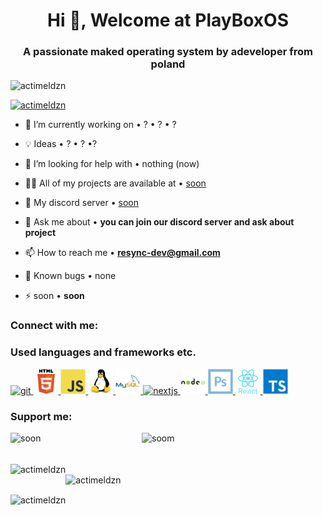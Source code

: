 <h1 align="center">Hi 👋, Welcome at PlayBoxOS</h1>
<h3 align="center">A passionate maked operating system by adeveloper from poland</h3>

<p align="left"> <img src="https://komarev.com/ghpvc/?username=actimeldzn&label=Profile%20views&color=0e75b6&style=flat" alt="actimeldzn" /> </p>

<p align="left"> <a href="https://github.com/ryo-ma/github-profile-trophy"><img src="https://github-profile-trophy.vercel.app/?username=actimeldzn" alt="actimeldzn" /></a> </p>

- 🔭 I’m currently working on 
 • ?
 • ?
 • ?

- 💡 Ideas 
 • ?
 • ?
 •?

- 🤝 I’m looking for help with
 • nothing (now)

- 👨‍💻 All of my projects are available at 
 • [soon](soon)

- 📝 My discord server
 • [soon](soon)

- 💬 Ask me about 
 • **you can join our discord server and ask about project**

- 📫 How to reach me
 • **resync-dev@gmail.com**

- 📄 Known bugs
 • none

- ⚡ soon 
 • **soon**

<h3 align="left">Connect with me:</h3>
<p align="left">
</p>

<h3 align="left">Used languages and frameworks etc.</h3>
<p align="left"> <a href="https://git-scm.com/" target="_blank" rel="noreferrer"> <img src="https://www.vectorlogo.zone/logos/git-scm/git-scm-icon.svg" alt="git" width="40" height="40"/> </a> <a href="https://www.w3.org/html/" target="_blank" rel="noreferrer"> <img src="https://raw.githubusercontent.com/devicons/devicon/master/icons/html5/html5-original-wordmark.svg" alt="html5" width="40" height="40"/> </a> <a href="https://developer.mozilla.org/en-US/docs/Web/JavaScript" target="_blank" rel="noreferrer"> <img src="https://raw.githubusercontent.com/devicons/devicon/master/icons/javascript/javascript-original.svg" alt="javascript" width="40" height="40"/> </a> <a href="https://www.linux.org/" target="_blank" rel="noreferrer"> <img src="https://raw.githubusercontent.com/devicons/devicon/master/icons/linux/linux-original.svg" alt="linux" width="40" height="40"/> </a> <a href="https://www.mysql.com/" target="_blank" rel="noreferrer"> <img src="https://raw.githubusercontent.com/devicons/devicon/master/icons/mysql/mysql-original-wordmark.svg" alt="mysql" width="40" height="40"/> </a> <a href="https://nextjs.org/" target="_blank" rel="noreferrer"> <img src="https://cdn.worldvectorlogo.com/logos/nextjs-2.svg" alt="nextjs" width="40" height="40"/> </a> <a href="https://nodejs.org" target="_blank" rel="noreferrer"> <img src="https://raw.githubusercontent.com/devicons/devicon/master/icons/nodejs/nodejs-original-wordmark.svg" alt="nodejs" width="40" height="40"/> </a> <a href="https://www.photoshop.com/en" target="_blank" rel="noreferrer"> <img src="https://raw.githubusercontent.com/devicons/devicon/master/icons/photoshop/photoshop-line.svg" alt="photoshop" width="40" height="40"/> </a> <a href="https://reactjs.org/" target="_blank" rel="noreferrer"> <img src="https://raw.githubusercontent.com/devicons/devicon/master/icons/react/react-original-wordmark.svg" alt="react" width="40" height="40"/> </a> <a href="https://www.typescriptlang.org/" target="_blank" rel="noreferrer"> <img src="https://raw.githubusercontent.com/devicons/devicon/master/icons/typescript/typescript-original.svg" alt="typescript" width="40" height="40"/> </a> </p>

<h3 align="left">Support me:</h3>
<p><a href="https://www.buymeacoffee.com/soon"> <img align="left" src="https://cdn.buymeacoffee.com/buttons/v2/default-yellow.png" height="50" width="210" alt="soon" /></a><a href="https://ko-fi.com/soom"> <img align="left" src="https://cdn.ko-fi.com/cdn/kofi3.png?v=3" height="50" width="210" alt="soom" /></a></p><br><br>

<p><img align="left" src="https://github-readme-stats.vercel.app/api/top-langs?username=actimeldzn&show_icons=true&locale=en&layout=compact" alt="actimeldzn" /></p>

<p>&nbsp;<img align="center" src="https://github-readme-stats.vercel.app/api?username=actimeldzn&show_icons=true&locale=en" alt="actimeldzn" /></p>

<p><img align="center" src="https://github-readme-streak-stats.herokuapp.com/?user=actimeldzn&" alt="actimeldzn" /></p>
